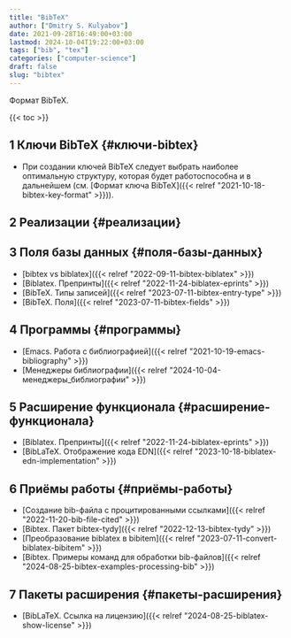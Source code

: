 ```yaml
---
title: "BibTeX"
author: ["Dmitry S. Kulyabov"]
date: 2021-09-28T16:49:00+03:00
lastmod: 2024-10-04T19:22:00+03:00
tags: ["bib", "tex"]
categories: ["computer-science"]
draft: false
slug: "bibtex"
---
```


Формат BibTeX.

<!--more-->

{{< toc >}}


## <span class="section-num">1</span> Ключи BibTeX {#ключи-bibtex}

-   При создании ключей BibTeX следует выбрать наиболее оптимальную структуру, которая будет работоспособна и в дальнейшем (см. [Формат ключа BibTeX]({{< relref "2021-10-18-bibtex-key-format" >}})).


## <span class="section-num">2</span> Реализации {#реализации}


## <span class="section-num">3</span> Поля базы данных {#поля-базы-данных}

-   [bibtex vs biblatex]({{< relref "2022-09-11-bibtex-biblatex" >}})
-   [Biblatex. Препринты]({{< relref "2022-11-24-biblatex-eprints" >}})
-   [BibTeX. Типы записей]({{< relref "2023-07-11-bibtex-entry-type" >}})
-   [BibTeX. Поля]({{< relref "2023-07-11-bibtex-fields" >}})


## <span class="section-num">4</span> Программы {#программы}

-   [Emacs. Работа с библиографией]({{< relref "2021-10-19-emacs-bibliography" >}})
-   [Менеджеры библиографии]({{< relref "2024-10-04-менеджеры_библиографии" >}})


## <span class="section-num">5</span> Расширение функционала {#расширение-функционала}

-   [Biblatex. Препринты]({{< relref "2022-11-24-biblatex-eprints" >}})
-   [BibLaTeX. Отображение кода EDN]({{< relref "2023-10-18-biblatex-edn-implementation" >}})


## <span class="section-num">6</span> Приёмы работы {#приёмы-работы}

-   [Создание bib-файла с процитированными ссылками]({{< relref "2022-11-20-bib-file-cited" >}})
-   [Bibtex. Пакет bibtex-tydy]({{< relref "2022-12-13-bibtex-tydy" >}})
-   [Преобразование biblatex в bibitem]({{< relref "2023-07-11-convert-biblatex-bibitem" >}})
-   [Bibtex. Примеры команд для обработки bib-файлов]({{< relref "2024-08-25-bibtex-examples-processing-bib" >}})


## <span class="section-num">7</span> Пакеты расширения {#пакеты-расширения}

-   [BibLaTeX. Ссылка на лицензию]({{< relref "2024-08-25-biblatex-show-license" >}})
